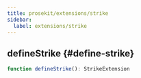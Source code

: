 ```yaml
---
title: prosekit/extensions/strike
sidebar:
  label: extensions/strike
---
```



## defineStrike {#define-strike}

```ts
function defineStrike(): StrikeExtension
```

